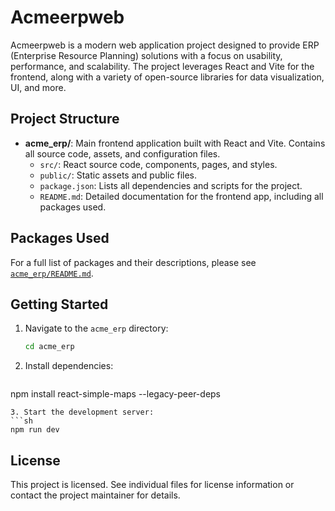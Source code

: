 # Acmeerpweb

Acmeerpweb is a modern web application project designed to provide ERP (Enterprise Resource Planning) solutions with a focus on usability, performance, and scalability. The project leverages React and Vite for the frontend, along with a variety of open-source libraries for data visualization, UI, and more.

## Project Structure

- **acme_erp/**: Main frontend application built with React and Vite. Contains all source code, assets, and configuration files.
  - `src/`: React source code, components, pages, and styles.
  - `public/`: Static assets and public files.
  - `package.json`: Lists all dependencies and scripts for the project.
  - `README.md`: Detailed documentation for the frontend app, including all packages used.

## Packages Used

For a full list of packages and their descriptions, please see [`acme_erp/README.md`](./acme_erp/README.md).

## Getting Started

1. Navigate to the `acme_erp` directory:
   ```sh
   cd acme_erp
   ```
2. Install dependencies:
   ```sh
  npm install react-simple-maps --legacy-peer-deps
   ```
3. Start the development server:
   ```sh
   npm run dev
   ```

## License

This project is licensed. See individual files for license information or contact the project maintainer for details.